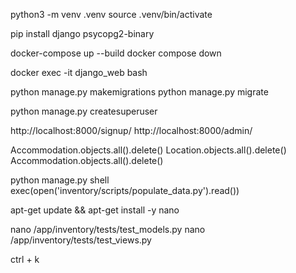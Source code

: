 python3 -m venv .venv
source .venv/bin/activate

pip install django psycopg2-binary

docker-compose up --build
docker compose down


docker exec -it django_web bash

python manage.py makemigrations
python manage.py migrate

python manage.py createsuperuser

http://localhost:8000/signup/
http://localhost:8000/admin/


Accommodation.objects.all().delete()
Location.objects.all().delete()
Accommodation.objects.all().delete()

python manage.py shell
exec(open('inventory/scripts/populate_data.py').read())

apt-get update && apt-get install -y nano

nano /app/inventory/tests/test_models.py
nano /app/inventory/tests/test_views.py

ctrl + k


